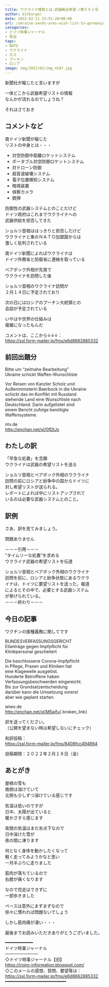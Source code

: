 ```yaml
---
title: ウクライナ情勢とは-武器輸出希望-/第６９１号
author: bitburger
date: 2022-02-11 23:51:20+00:00
url: /ukraine-sends-arms-wish-list-to-germany/
categories:
- ドイツ時事ジャーナル
- 政治
tags:
- NATO
- ウクライナ
- ガス
- プーチン
- ロシア
image: img/2022/02/img_4187.jpg
---
```

新聞社が報じたと言いますが

一体どこから武器希望リストの情報  
なんかが流れるのでしょうね？

それはさておき

## コメントなど 

南ドイツ新聞が報じた  
リストの中身とは・・・

<ul class="wp-block-list">
  <li>
    対空防御中距離ロケットシステム
  </li>
  <li>
    ポータブル対空防御ロケットシステム
  </li>
  <li>
    対ドローン防御
  </li>
  <li>
    超音波破壊システム
  </li>
  <li>
    電子位置検知システム
  </li>
  <li>
    暗視装置
  </li>
  <li>
    偵察カメラ
  </li>
  <li>
    銃弾
  </li>
</ul>

防御性の武器システムとのことだけど  
ドイツ政府はこれまでウクライナへの  
武器供給を拒否してきた

ショルツ首相ははっきりと拒否したけど  
ウクライナと東のＮＡＴＯ加盟国からは  
激しく批判されている

南ドイツ新聞によればウクライナは  
ドイツ外務省と防衛省に連絡を取っている

ベアボック外相が先発で  
ウクライナを訪問した後

ショルツ首相のウクライナ訪問が  
２月１４日に予定されており

次の日にはロシアのプーチン大統領との  
会談が予定されている

いやはや世界の仕組みは  
複雑になったもんだ

コメントは、ここから↓↓↓：  
<https://ssl.form-mailer.jp/fms/e6d8662885332>

## 前回出題分 

Bitte um &#8220;zeitnahe Bearbeitung&#8221;  
Ukraine schickt Waffen-Wunschliste

Vor Reisen von Kanzler Scholz und  
Außenministerin Baerbock in die Ukraine  
schickt das im Konflikt mit Russland  
stehende Land eine Wunschliste nach  
Deutschland. Darin aufgelistet sind  
einem Bericht zufolge benötigte  
Waffensysteme.

ntv.de  
<http://enchan.net/xl/0fDtJs>

## わたしの訳 

「早急な処置」を念願  
ウクライナは武器の希望リストを送る

ショルツ首相とベアボック外相のウクライナ  
訪問の前にロシアと紛争中の国からドイツに  
対し希望リストが送られる。  
レポートによれば中にリストアップされて  
いるのは必要な武器システムとのこと。

## 訳例 

さあ、訳を見てみましょう。

問題ありません

－－－引用－－－  
”タイムリーな処置”を求める  
ウクライナ武器の希望リストを伝達

ショルツ首相とベアボック外相のウクライナ  
訪問を前に、ロシアと紛争状態にあるウクラ  
イナは、ドイツに要望リストを送った。報道  
によるとその中で、必要とする武器システム  
が挙げられている。  
－－－終わり－－－

## 今日の記事 

ワクチンの接種義務に関してです

BUNDESVERFASSUNGSGERICHT  
Eilanträge gegen Impfpflicht für  
Klinikpersonal gescheitert

Die beschlossene Corona-Impfpflicht  
in Pflege, Praxen und Kliniken hat  
eine Klagewelle ausgelöst.  
Hunderte Betroffene haben  
Verfassungsbeschwerden eingereicht.  
Bis zur Grundsatzentscheidung  
darüber kann die Umsetzung vorerst  
aber wie geplant starten.

wiwo.de  
<http://enchan.net/xl/M5ajfu>{.broken_link}

訳を送ってください。  
（公開を望まない時は希望しないにチェック）

和訳投稿：  
<https://ssl.form-mailer.jp/fms/8408fcc494664>

投稿期限：２０２２年２月１８日（金）

## あとがき 

屋根の雪も  
南側は溶けていて  
北側も少しずつ溶けている感じです

気温は低いのですが  
日中、太陽が出ていると  
暖かさすら感じます

夜間の気温はまだ氷点下なので  
日中溶けた雪が  
夜の間に凍ります

何となく身体を動かしたくなって  
軽く走ってみようかなと思い  
一月半ぶりに走りました

筋肉が落ちているので  
右膝が痛くなります

なので完走はできずに  
一部歩きました

ペースは意外にまずまずなので  
徐々に慣れれば問題ないでしょう

しかし筋肉痛が凄い・・・

最後までお読みいただきありがとうございました。

━━━━━━━━━━━  
ドイツ時事ジャーナル  
───────────  
◇ドイツ時事ジャーナル【旧】  
<https://iroiro-information.blogspot.com/>  
◇このメールの感想、質問、要望等は：  
<https://ssl.form-mailer.jp/fms/e6d8662885332>  
━━━━━━━━━━━━━━━━━━━━━━━━